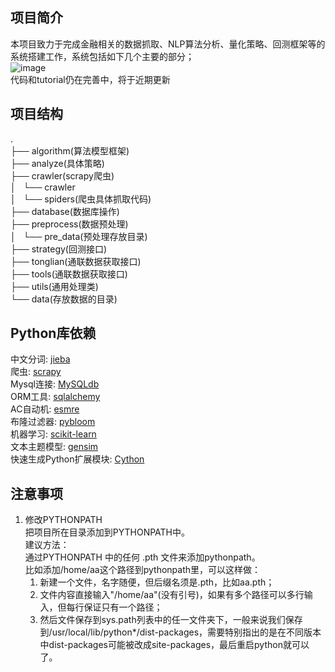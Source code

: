 ## 项目简介
本项目致力于完成金融相关的数据抓取、NLP算法分析、量化策略、回测框架等的系统搭建工作，系统包括如下几个主要的部分；  
![image](https://ooo.0o0.ooo/2017/06/11/593d32cbf3f37.png)  
代码和tutorial仍在完善中，将于近期更新  

## 项目结构
.  
├── algorithm(算法模型框架)  
├── analyze(具体策略)   
├── crawler(scrapy爬虫)  
│   └── crawler  
│       └── spiders(爬虫具体抓取代码)  
├── database(数据库操作)  
├── preprocess(数据预处理)  
│   └── pre_data(预处理存放目录)  
├── strategy(回测接口)  
├── tonglian(通联数据获取接口)  
├── tools(通联数据获取接口)  
├── utils(通用处理类)  
└── data(存放数据的目录)

## Python库依赖
中文分词: [jieba](https://github.com/fxsjy/jieba)  
爬虫: [scrapy](http://scrapy.org/)  
Mysql连接: [MySQLdb](http://mysql-python.sourceforge.net/MySQLdb.html)  
ORM工具: [sqlalchemy](http://www.sqlalchemy.org/)  
AC自动机: [esmre](https://github.com/wharris/esmre)  
布隆过滤器: [pybloom](https://github.com/jaybaird/python-bloomfilter)  
机器学习: [scikit-learn](http://scikit-learn.org/)  
文本主题模型: [gensim](https://github.com/piskvorky/gensim)  
快速生成Python扩展模块: [Cython](http://cython.org/)

## 注意事项
1. 修改PYTHONPATH  
把项目所在目录添加到PYTHONPATH中。  
建议方法：  
通过PYTHONPATH 中的任何 .pth 文件来添加pythonpath。  
比如添加/home/aa这个路径到pythonpath里，可以这样做：  
    1) 新建一个文件，名字随便，但后缀名须是.pth，比如aa.pth；  
	2) 文件内容直接输入"/home/aa"(没有引号)，如果有多个路径可以多行输入，但每行保证只有一个路径；  
	3) 然后文件保存到sys.path列表中的任一文件夹下，一般来说我们保存到/usr/local/lib/python*/dist-packages，需要特别指出的是在不同版本中dist-packages可能被改成site-packages，最后重启python就可以了。  